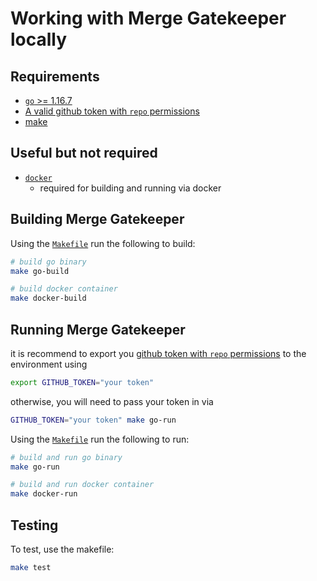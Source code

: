 # Working with Merge Gatekeeper locally

## Requirements

- [`go` >= 1.16.7](https://go.dev/doc/install)
- [A valid github token with `repo` permissions](https://github.com/settings/tokens)
- [make](https://en.wikipedia.org/wiki/Make_(software))

## Useful but not required

- [`docker`](https://docs.docker.com/engine/install/)
  - required for building and running via docker

## Building Merge Gatekeeper

Using the [`Makefile`](./../Makefile) run the following to build:
```bash
# build go binary
make go-build

# build docker container
make docker-build
```

## Running Merge Gatekeeper

it is recommend to export you [github token with `repo` permissions](https://github.com/settings/tokens) to the environment using
```bash
export GITHUB_TOKEN="your token"
```
otherwise, you will need to pass your token in via
```bash
GITHUB_TOKEN="your token" make go-run
```

Using the [`Makefile`](./../Makefile) run the following to run:
```bash
# build and run go binary
make go-run

# build and run docker container
make docker-run
```

## Testing
To test, use the makefile:

```bash
make test
```
